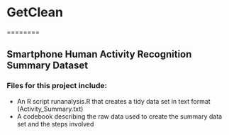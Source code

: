 # GetClean
========

## Smartphone Human Activity Recognition Summary Dataset

### Files for this project include:

- An R script runanalysis.R that creates a tidy data set in text format (Activity_Summary.txt)
- A codebook describing the raw data used to create the summary data set and the steps involved
